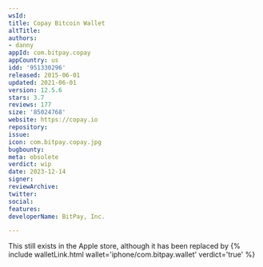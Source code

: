 ```yaml
---
wsId: 
title: Copay Bitcoin Wallet
altTitle: 
authors:
- danny
appId: com.bitpay.copay
appCountry: us
idd: '951330296'
released: 2015-06-01
updated: 2021-06-01
version: 12.5.6
stars: 3.7
reviews: 177
size: '85024768'
website: https://copay.io
repository: 
issue: 
icon: com.bitpay.copay.jpg
bugbounty: 
meta: obsolete
verdict: wip
date: 2023-12-14
signer: 
reviewArchive: 
twitter: 
social: 
features: 
developerName: BitPay, Inc.

---
```


This still exists in the Apple store, although it has been replaced by {% include walletLink.html wallet='iphone/com.bitpay.wallet' verdict='true' %} 

